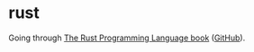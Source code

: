 # rust
Going through [The Rust Programming Language book](https://doc.rust-lang.org/book/) ([GitHub](https://github.com/rust-lang/book)).
